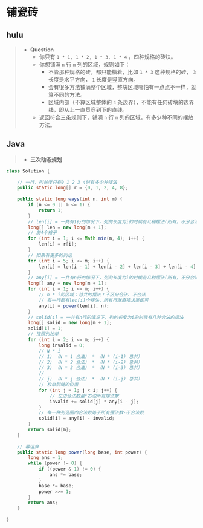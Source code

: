 # 铺瓷砖

## hulu

> - **Question**
>   - 你只有 `1 * 1, 1 * 2, 1 * 3, 1 * 4` ，四种规格的砖块。
>   - 你想铺满 `n` 行 `m` 列的区域，规则如下：
>     - 不管那种规格的砖，都只能横着，比如 `1 * 3` 这种规格的砖， `3` 长度是水平方向， `1` 长度是竖直方向。
>     - 会有很多方法铺满整个区域，整块区域哪怕有一点点不一样，就算不同的方法。
>     - 区域内部（不算区域整体的 `4` 条边界），不能有任何砖块的边界线，即从上一直贯穿到下的直线。
>   - 返回符合三条规则下，铺满 `n` 行 `m` 列的区域，有多少种不同的摆放方法。

## Java

> - **三次动态规划**

```java
class Solution {
    
    // 一行，列长度只有0 1 2 3 4时有多少种摆法
    public static long[] r = {0, 1, 2, 4, 8};
    
    public static long ways(int n, int m) {
        if (n <= 0 || m <= 1) {
            return 1;
        }
        // len[i] = 一共有1行的情况下，列的长度为i的时候有几种摆法(所有，不分合法和非法)
        long[] len = new long[m + 1];
        // 前4个格子
        for (int i = 1; i <= Math.min(m, 4); i++) {
            len[i] = r[i];
        }
        // 如果有更多的列话
        for (int i = 5; i <= m; i++) {
            len[i] = len[i - 1] + len[i - 2] + len[i - 3] + len[i - 4];
        }
        // any[i] = 一共有n行的情况下，列的长度为i的时候有几种摆法(所有，不分合法和非法)
        long[] any = new long[m + 1];
        for (int i = 1; i <= m; i++) {
            // n * i的区域：总共的摆法！不区分合法、不合法
            // 每一行都有len[i]个摆法，所有行就直接求幂即可
            any[i] = power(len[i], n);
        }
        // solid[i] = 一共有n行的情况下，列的长度为i的时候有几种合法的摆法
        long[] solid = new long[m + 1];
        solid[1] = 1;
        // 按照列枚举
        for (int i = 2; i <= m; i++) {
            long invalid = 0;
            // N * i
            // 1) （N * 1 合法） * （N * (i-1) 总共）
            // 2) （N * 2 合法） * （N * (i-2) 总共）
            // 3) （N * 3 合法） * （N * (i-3) 总共）
            //
            // j) （N * j 合法） * （N * (i-j) 总共）
            // 枚举裂缝的位置
            for (int j = 1; j < i; j++) {
                // 左边合法数量*右边所有摆法数
                invalid += solid[j] * any[i - j];
            }
            // 每一种列范围的合法数等于所有摆法数-不合法数
            solid[i] = any[i] - invalid;
        }
        return solid[m];
    }
    
    // 幂运算
    public static long power(long base, int power) {
        long ans = 1;
        while (power != 0) {
            if ((power & 1) != 0) {
                ans *= base;
            }
            base *= base;
            power >>= 1;
        }
        return ans;
    }
    
}
```

